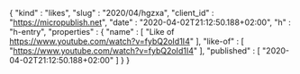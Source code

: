 {
  "kind" : "likes",
  "slug" : "2020/04/hgzxa",
  "client_id" : "https://micropublish.net",
  "date" : "2020-04-02T21:12:50.188+02:00",
  "h" : "h-entry",
  "properties" : {
    "name" : [ "Like of https://www.youtube.com/watch?v=fybQ2oId1I4" ],
    "like-of" : [ "https://www.youtube.com/watch?v=fybQ2oId1I4" ],
    "published" : [ "2020-04-02T21:12:50.188+02:00" ]
  }
}
